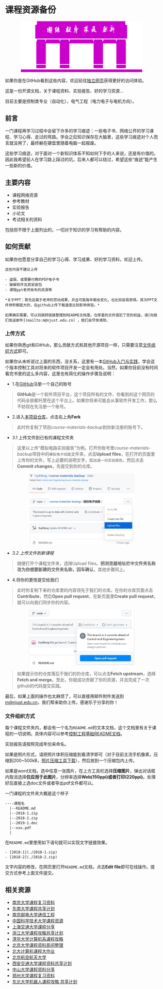 # 课程资源备份

<center>
    <img src="./images/1.png" width = 400px>
</center>

如果你是在GitHub看到这些内容，欢迎前往[独立网页](https://课程.孝陵卫皇家理工大学.cn/)获得更好的访问体验。

这是一份开源文档，关于课程资料、实验报告、好的学习资源...

目前主要是控制类专业（自动化），电气工程（电力电子与电机方向）。

## 前言

一门课程再学习过程中会留下许多的学习痕迹：一些电子书、网络公开的学习课程、学习心得、走过的弯路。学会之后知识保存在大脑里，这些学习痕迹对个人而言就没用了，最终躺在硬盘里随着电脑一起报废。

这些学习痕迹，对于面对一个新知识体系不知如何下手的人来说，还是有价值的。因此我希望前人在学习路上踩过的坑，后来人都可以绕过，希望这些“痕迹”能产生一些新的价值。

## 主要内容

- 课程网络资源
- 参考教材
- 实验报告
- 小论文
- 考试相关的资料

包括但不限于上面列出的，一切对于知识的学习有帮助的内容。

## 如何贡献

如果你也愿意分享自己的学习心得、学习成果、好的学习资料，欢迎上传。

```warning
这些内容不建议上传

- 盗版、或需要付费的PDF电子书
- 破解软件及其安装包
- 课程ppt老师发布的资源等

*关于PPT：首先这属于老师的劳动成果，并且可能每年都会变化，也比较容易获得。其次PPT文件体积都挺大的，在github上传下载速度比较影响体验。*

如果确实需要，可以将跳转链接整理到README文档里。仓库里的文件侵犯了您的权益，请[向我们发送邮件](mailto:m@njust.edu.cn) ，我们会尽快清除。
```

### 上传方式

如果你熟悉git和GitHub，那么贡献方式和其他开源项目一样，只需要注意[文件组织方式](#文件组织方式)即可。

如果你从未听说过上面的东西，没关系，这里有一本[GitHub入门与实践](https://bookos-z1.org/book/2855761/e1777a)，学会这个版本控制工具对将来的软件项目开发一定会有用处。当然，如果你目前没有时间看完书里的这么多内容，这里也有简化的操作步骤及说明：

- 1.在[GitHub](https://github.com)注册一个自己的账号
>**GitHub**是一个软件项目平台，这个项目所有的文件、你看到的这个网页的代码全部都托管在这个平台上。如果你将来可能会从事软件开发工作，那么不妨现在先注册一个账号。

- 2.进入[本项目仓库](https://github.com/Control-and-Engineering/course-materials-backup)，点击右上角**Fork**
>此时你复制了项目*course-materials-backup*到你新注册的账号下。

- 3.1 上传文件到已有的课程文件夹
>这里以上传“模拟电路实验报告”为例。打开你账号里*course-materials-backup*项目中的`模拟电子线路`文件夹，点击**Upload files**，在打开的页面里上传你的文件，写上必要的说明文字，如`这是一份实验报告`。然后点击**Commit changes**，先提交到你的仓库。

<center>
    <img src="./images/项目仓库.jpg" width=350>
</center>

- *3.2 上传文件到新课程*
>随便打开个课程文件夹，选择Upload files。**把浏览器地址栏中文件夹名称改为你想要新建的文件夹名称，回车确认**，其他步骤同上。

- 4.将你的更改提交给我们
>此时你复制下来的仓库里的内容领先于我们的仓库。在你的仓库页面点击**Contribute**，然后**Open pull request**，在新页面里**Create pull request**，就可以向我们同步你的内容。

<center>
    <img src="./images/提交更改.jpg" width=350>
</center>

>如果提示你的仓库落后于我们的的仓库，可以点击**Fetch upstream**，选择**Fetch and merge**。至此，你就成功贡献了你的资源，并且完成了一次github的代码提交实践。

最后，如果上面的操作也太麻烦了，可以直接用邮件附件发送到[m@njust.edu.cn]()，我们帮来助你上传。感谢乐于分享的你！

### 文件组织方式

每个课程文件夹内，都会有一个名为`README.md`的文本文档，这个文档里有关于课程的一切说明。具体内容可以参考[控制工程基础README文档](https://raw.githubusercontent.com/Control-and-Engineering/course-materials-backup/main/%E6%8E%A7%E5%88%B6%E5%B7%A5%E7%A8%8B%E5%9F%BA%E7%A1%80/README.md)。

实验报告请按照完成年份来命名。

如果是照片形式，请把照片体积压缩能到看清字即可（对于目前主流手机像素，压缩到200~500kB，[照片压缩工具下载](https://github.com/meowtec/Imagine)），然后放到一个压缩包内上传。

如果是word文档，选中任意一张图片，在上方工具栏选择**压缩图片**，弹出对话框内取消选择**仅应用于此图片**，分辨率选择**Web(150ppi)**或者**打印(220ppi)**。处理好后直接上选doc文件或者导出pdf文件都可以。

一门课程的文件夹大概是这个样子

```
----课程名
  |--README.md
  |--2018-1.zip
  |--2018-2.zip
  |--2019-1.doc
  |--xxx.pdf
  |
```

在`README.md`里使用如下语句就可以实现文字链接效果。
```
- [2018-1](./2018-1.zip)
- [2018-2](./2018-2.zip)
```

文字内容的修改，在网页里打开`README.md`文档，点击**Edit file**即可在线操作。提交方式参考上面文件提交。


## 相关资源

- [南京大学课程复习资料](https://github.com/idealclover/NJU-Review-Materials)
- [东南大学课程共享计划](https://github.com/zjdx1998/seucourseshare)
- [南京邮电大学通信工程](https://github.com/NJUPTFreeExams/NJUPT-TE-Free-Exams)
- [中国科学技术大学课程资源](https://github.com/USTC-Resource/USTC-Course)
- [上海交通大学课程分享](https://github.com/c-hj/SJTU-Courses)
- [浙江大学课程攻略共享计划](https://github.com/QSCTech/zju-icicles)
- [清华大学计算机系课程攻略](https://github.com/PKUanonym/REKCARC-TSC-UHT)
- [北京大学课程资料民间整理](https://github.com/lib-pku/libpku)
- [北大计算机课程大作业](https://github.com/tongtzeho/PKUCourse)
- [北京航空航天大学](https://github.com/TheBloodthirster/BUAA_Course_Sharing)
- [西安交通大学课程资料共享计划](https://github.com/cantjie/XJTU-Share)
- [中山大学课程资料分享](https://github.com/sysuexam/SYSU-Exam)
- [郑州大学课程复习资料](https://github.com/CooperNiu/ZZU-Courses-Resource)
- [东北大学机器人课程攻略 共享计划](https://github.com/mywisdomfly/NEU-RSE-Courses)



